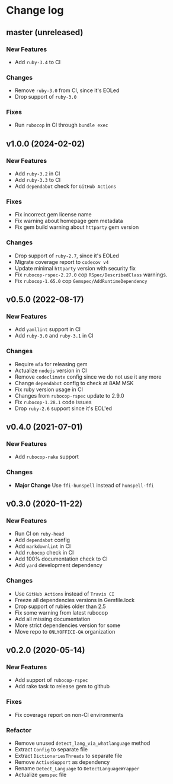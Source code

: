 # Change log

## master (unreleased)

### New Features

* Add `ruby-3.4` to CI

### Changes

* Remove `ruby-3.0` from CI, since it's EOLed
* Drop support of `ruby-3.0`

### Fixes

* Run `rubocop` in CI through `bundle exec`

## v1.0.0 (2024-02-02)

### New Features

* Add `ruby-3.2` in CI
* Add `ruby-3.3` to CI
* Add `dependabot` check for `GitHub Actions`

### Fixes

* Fix incorrect gem license name
* Fix warning about homepage gem metadata
* Fix gem build warning about `httparty` gem version

### Changes

* Drop support of `ruby-2.7`, since it's EOLed
* Migrate coverage report to `codecov v4`
* Update minimal `httparty` version with security fix
* Fix `rubocop-rspec-2.27.0` cop `RSpec/DescribedClass` warnings.
* Fix `rubocop-1.65.0` cop `Gemspec/AddRuntimeDependency`

## v0.5.0 (2022-08-17)

### New Features

* Add `yamllint` support in CI
* Add `ruby-3.0` and `ruby-3.1` in CI

### Changes

* Require `mfa` for releasing gem
* Actualize `nodejs` version in CI
* Remove `codeclimate` config since we do not use it any more
* Change `dependabot` config to check at 8AM MSK
* Fix ruby version usage in CI
* Changes from `rubocop-rspec` update to 2.9.0
* Fix `rubocop-1.28.1` code issues
* Drop `ruby-2.6` support since it's EOL'ed

## v0.4.0 (2021-07-01)

### New Features

* Add `rubocop-rake` support

### Changes

* **Major Change** Use `ffi-hunspell` instead of `hunspell-ffi`

## v0.3.0 (2020-11-22)

### New Features

* Run CI on `ruby-head`
* Add `dependabot` config
* Add `markdownlint` in CI
* Add `rubocop` check in CI
* Add 100% documentation check to CI
* Add `yard` development dependency

### Changes

* Use `GitHub Actions` instead of `Travis CI`
* Freeze all dependencies versions in Gemfile.lock
* Drop support of rubies older than 2.5
* Fix some warning from latest rubocop
* Add all missing documentation
* More strict dependencies version for some
* Move repo to `ONLYOFFICE-QA` organization

## v0.2.0 (2020-05-14)

### New Features

* Add support of `rubocop-rspec`
* Add rake task to release gem to github

### Fixes

* Fix coverage report on non-CI environments

### Refactor

* Remove unused `detect_lang_via_whatlanguage` method
* Extract `Config` to separate file
* Extract `DictionariesThreads` to separate file
* Remove `ActiveSupport` as dependency
* Rename `Detect_Language` to `DetectLanguageWrapper`
* Actualize `gemspec` file
